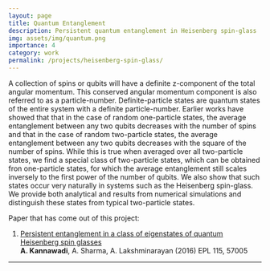 ```yaml
---
layout: page
title: Quantum Entanglement
description: Persistent quantum entanglement in Heisenberg spin-glass
img: assets/img/quantum.png
importance: 4
category: work
permalink: /projects/heisenberg-spin-glass/
---
```


A collection of spins or qubits will have a definite z-component of the total angular momentum.
This conserved angular momentum component is also referred to as a particle-number.
Definite-particle states are quantum states of the entire system with a definite particle-number.
Earlier works have showed that that in the case of random one-particle states, the average entanglement between any two qubits decreases with the number of spins and that in the case of random two-particle states, the average entanglement between any two qubits decreases with the square of the number of spins.
While this is true when averaged over all two-particle states, we find a special class of two-particle states, which can be obtained fron one-particle states, for which the average entanglement still scales inversely to the first power of the number of qubits.
We also show that such states occur very naturally in systems such as the Heisenberg spin-glass.
We provide both analytical and results from numerical simulations and distinguish these states from typical two-particle states.

Paper that has come out of this project:
<ol reversed>
<li> <a href="#">Persistent entanglement in a class of eigenstates of quantum Heisenberg spin glasses</a><br>
	<b>A. Kannawadi</b>, A. Sharma, A. Lakshminarayan (2016) EPL 115, 57005</li>
</ol>

<hr>

